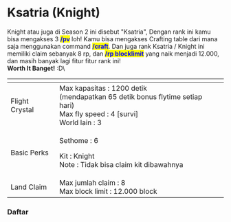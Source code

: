 # Ksatria (Knight)

Knight atau juga di Season 2 ini disebut "Ksatria", Dengan rank ini kamu bisa mengakses 3 <mark style="color:blue;">**/pv**</mark> loh! Kamu bisa mengakses Crafting table dari mana saja menggunakan command <mark style="color:blue;">**/craft**</mark>. Dan juga rank Ksatria / Knight ini memiliki claim sebanyak 8 rp, dan <mark style="color:blue;">**/rp blocklimit**</mark> yang naik menjadi 12.000, dan masih banyak lagi fitur fitur rank ini! \
**Worth It Banget!** :D\


<table data-view="cards"><thead><tr><th></th><th></th><th></th></tr></thead><tbody><tr><td>Flight Crystal</td><td>Max kapasitas : 1200 detik<br>(mendapatkan 65 detik bonus flytime setiap hari)<br>Max fly speed : 4 [survi]<br>World lain : 3 </td><td></td></tr><tr><td>Basic Perks</td><td><p>Sethome : 6</p><p>Kit : Knight<br>Note : Tidak bisa claim kit dibawahnya</p></td><td></td></tr><tr><td>Land Claim</td><td>Max jumlah claim : 8<br>Max block limit : 12.000 block</td><td></td></tr></tbody></table>

### Daftar
